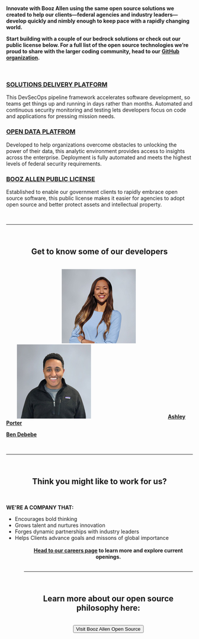 <br>

**Innovate with Booz Allen using the same open source solutions we created to help our clients—federal agencies and industry leaders—develop quickly and nimbly enough to keep pace with a rapidly changing world.**

**Start building with a couple of our bedrock solutions or check out our public license below. For a full list of the open source technologies we’re proud to share with the larger coding community, head to our** <b> <a href="https://github.com/boozallen" target="_blank">GitHub organization</a>.</b>

<br>

<div>
<h3> <a href="https://github.com/boozallen/sdp-pipeline-framework" target="_blank">SOLUTIONS DELIVERY PLATFORM</a> </h3>
</div>
  
This DevSecOps pipeline framework accelerates software development, so teams get things up and running in days rather than months. Automated and continuous security monitoring and testing lets developers focus on code and applications for pressing mission needs.

<div>
<h3> <a href="https://github.com/boozallen/opendataplatform" target="_blank">OPEN DATA PLATFROM</a> </h3>
</div>

Developed to help organizations overcome obstacles to unlocking the power of their data, this analytic environment provides access to insights across the enterprise. Deployment is fully automated and meets the highest levels of federal security requirements.

<div>
<h3> <a href="http://boozallen.github.io/licenses/bapl" target="_blank">BOOZ ALLEN PUBLIC LICENSE</a> </h3>
</div>

Established to enable our government clients to rapidly embrace open source software, this public license makes it easier for agencies to adopt open source and better protect assets and intellectual property.

<br>

<html>
  <body>
     <hr size="30">
  </body>
</html>
     
<br>     

<html>
  <div style="text-align: center;"> <b> <h2> Get to know some of our developers </h2> </b>
  </div>
</html>

<br>

<html>
  <img src="Ashley-Porter-200x200.jpg" hspace="150">
  <img style="padding-left: 25px;">
 </html>

 <html>
  <img src="Ben-Debebe-200x200.jpg">
  <img style="padding-left: 200px;">
 </html>

<html>
<b> <a href="https://www.boozallen.com/e/insight/people-profiles/spotlight-on-ashley-porter-software-engineer.html" target="_blank">Ashley Porter</a> </b>
  <text style="padding-left: 200px;">

<b> <a href="https://www.boozallen.com/e/insight/people-profiles/ben-debebe-transforms-data-with-ai.html" target="_blank">Ben Debebe</a> </b> 

<br>

<html>
  <body>
     <hr size="30">
  </body>
</html>

<br>

<html>
  <div style="text-align: center;"> <b> <h2> Think you might like to work for us? </h2> </b>
  </div>
</html>

<br>

<b>WE'RE A COMPANY THAT:</b>

<ul>
<li>Encourages bold thinking
<li>Grows talent and nurtures innovation
<li>Forges dynamic partnerships with industry leaders
<li>Helps Clients advance goals and missons of global importance
<ul>

<br>

<html>
  <div style="text-align: center;"> <b> <a href="https://careers.boozallen.com/teams/digital" target="_blank">Head to our careers page</a> to learn more and explore current openings. </b>

<br>
<br>

<html>
  <body>
     <hr size="30">
  </body>
</html>

<br>

<html>
  <div style="text-align: center;"> <b> <h2> Learn more about our open source philosophy here: </h2> </b>
  </div>
</html>

<br>

<html>
  <button onclick="window.location.href = 'https://www.boozallen.com/expertise/digital-solutions/open-source.html';" target="_blank">Visit Booz Allen Open Source</button>
</html>

<br>
<br>

